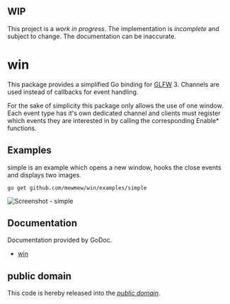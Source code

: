WIP
---

This project is a *work in progress*. The implementation is *incomplete* and
subject to change. The documentation can be inaccurate.

win
===

This package provides a simplified Go binding for [GLFW][] 3. Channels are used
instead of callbacks for event handling.

For the sake of simplicity this package only allows the use of one window. Each
event type has it's own dedicated channel and clients must register which events
they are interested in by calling the corresponding Enable* functions.


[GLFW]: https://github.com/glfw/glfw/

Examples
--------

simple is an example which opens a new window, hooks the close events and
displays two images.

	go get github.com/mewmew/win/examples/simple

![Screenshot - simple](https://github.com/mewmew/win/blob/master/examples/simple/simple.png?raw=true)

Documentation
-------------

Documentation provided by GoDoc.

   - [win][]

[win]: http://godoc.org/github.com/mewmew/win

public domain
-------------

This code is hereby released into the *[public domain][]*.

[public domain]: https://creativecommons.org/publicdomain/zero/1.0/

